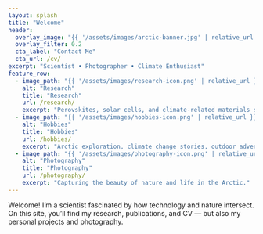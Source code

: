 ```yaml
---
layout: splash
title: "Welcome"
header:
  overlay_image: "{{ '/assets/images/arctic-banner.jpg' | relative_url }}"
  overlay_filter: 0.2
  cta_label: "Contact Me"
  cta_url: /cv/
excerpt: "Scientist • Photographer • Climate Enthusiast"
feature_row:
  - image_path: "{{ '/assets/images/research-icon.png' | relative_url }}"
    alt: "Research"
    title: "Research"
    url: /research/
    excerpt: "Perovskites, solar cells, and climate-related materials science."
  - image_path: "{{ '/assets/images/hobbies-icon.png' | relative_url }}"
    alt: "Hobbies"
    title: "Hobbies"
    url: /hobbies/
    excerpt: "Arctic exploration, climate change stories, outdoor adventures."
  - image_path: "{{ '/assets/images/photography-icon.png' | relative_url }}"
    alt: "Photography"
    title: "Photography"
    url: /photography/
    excerpt: "Capturing the beauty of nature and life in the Arctic."
---
```


Welcome! I’m a scientist fascinated by how technology and nature intersect.  
On this site, you’ll find my research, publications, and CV — but also my personal projects and photography.
